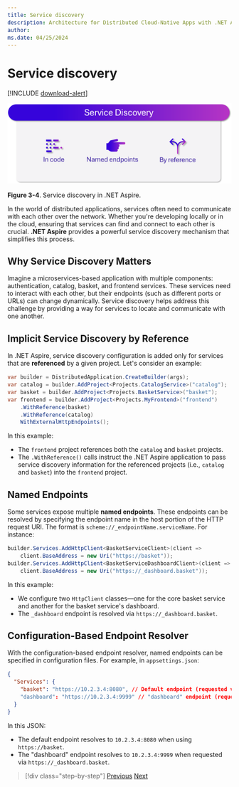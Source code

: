 ```yaml
---
title: Service discovery
description: Architecture for Distributed Cloud-Native Apps with .NET Aspire & Containers | Service discovery
author: 
ms.date: 04/25/2024
---
```


# Service discovery

[!INCLUDE [download-alert](../includes/download-alert.md)]

![A diagram showing some aspects of .NET Aspire service discovery.](media/service-discovery.png)

**Figure 3-4**. Service discovery in .NET Aspire.

In the world of distributed applications, services often need to communicate with each other over the network. Whether you're developing locally or in the cloud, ensuring that services can find and connect to each other is crucial. **.NET Aspire** provides a powerful service discovery mechanism that simplifies this process.

## Why Service Discovery Matters

Imagine a microservices-based application with multiple components: authentication, catalog, basket, and frontend services. These services need to interact with each other, but their endpoints (such as different ports or URLs) can change dynamically. Service discovery helps address this challenge by providing a way for services to locate and communicate with one another.

## Implicit Service Discovery by Reference

In .NET Aspire, service discovery configuration is added only for services that are **referenced** by a given project. Let's consider an example:

```csharp
var builder = DistributedApplication.CreateBuilder(args);
var catalog = builder.AddProject<Projects.CatalogService>("catalog");
var basket = builder.AddProject<Projects.BasketService>("basket");
var frontend = builder.AddProject<Projects.MyFrontend>("frontend")
    .WithReference(basket)
    .WithReference(catalog)
    WithExternalHttpEndpoints();
```

In this example:
- The `frontend` project references both the `catalog` and `basket` projects.
- The `.WithReference()` calls instruct the .NET Aspire application to pass service discovery information for the referenced projects (i.e., `catalog` and `basket`) into the `frontend` project.

## Named Endpoints

Some services expose multiple **named endpoints**. These endpoints can be resolved by specifying the endpoint name in the host portion of the HTTP request URI. The format is `scheme://_endpointName.serviceName`. For instance:

```csharp
builder.Services.AddHttpClient<BasketServiceClient>(client =>
    client.BaseAddress = new Uri("https://basket"));
builder.Services.AddHttpClient<BasketServiceDashboardClient>(client =>
    client.BaseAddress = new Uri("https://_dashboard.basket"));
```

In this example:
- We configure two `HttpClient` classes—one for the core basket service and another for the basket service's dashboard.
- The `_dashboard` endpoint is resolved via `https://_dashboard.basket`.

## Configuration-Based Endpoint Resolver

With the configuration-based endpoint resolver, named endpoints can be specified in configuration files. For example, in `appsettings.json`:

```json
{
  "Services": {
    "basket": "https://10.2.3.4:8080", // Default endpoint (requested via https://basket)
    "dashboard": "https://10.2.3.4:9999" // "dashboard" endpoint (requested via https://_dashboard.basket)
  }
}
```

In this JSON:
- The default endpoint resolves to `10.2.3.4:8080` when using `https://basket`.
- The "dashboard" endpoint resolves to `10.2.3.4:9999` when requested via `https://_dashboard.basket`.

>[!div class="step-by-step"]
>[Previous](orchestration.md)
>[Next](components.md)
